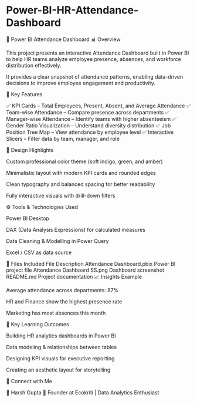 # Power-BI-HR-Attendance-Dashboard
🧭 Power BI Attendance Dashboard
📊 Overview

This project presents an interactive Attendance Dashboard built in Power BI to help HR teams analyze employee presence, absences, and workforce distribution effectively.

It provides a clear snapshot of attendance patterns, enabling data-driven decisions to improve employee engagement and productivity.

🚀 Key Features

✅ KPI Cards – Total Employees, Present, Absent, and Average Attendance
✅ Team-wise Attendance – Compare presence across departments
✅ Manager-wise Attendance – Identify teams with higher absenteeism
✅ Gender Ratio Visualization – Understand diversity distribution
✅ Job Position Tree Map – View attendance by employee level
✅ Interactive Slicers – Filter data by team, manager, and role

🎨 Design Highlights

Custom professional color theme (soft indigo, green, and amber)

Minimalistic layout with modern KPI cards and rounded edges

Clean typography and balanced spacing for better readability

Fully interactive visuals with drill-down filters

⚙️ Tools & Technologies Used

Power BI Desktop

DAX (Data Analysis Expressions) for calculated measures

Data Cleaning & Modelling in Power Query

Excel / CSV as data source

📁 Files Included
File	Description
Attendance Dashboard.pbix	Power BI project file
Attendance Dashboard SS.png	Dashboard screenshot
README.md	Project documentation
📈 Insights Example

Average attendance across departments: 87%

HR and Finance show the highest presence rate

Marketing has most absences this month

🧠 Key Learning Outcomes

Building HR analytics dashboards in Power BI

Data modeling & relationships between tables

Designing KPI visuals for executive reporting

Creating an aesthetic layout for storytelling

🔗 Connect with Me

👤 Harsh Gupta
📍 Founder at Ecokriti | Data Analytics Enthusiast
